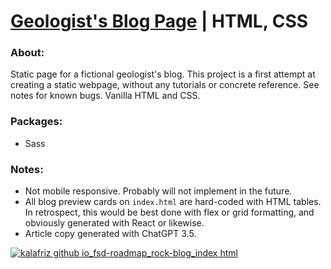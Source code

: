 # [Geologist's Blog Page](https://kalafriz.github.io/fsd-roadmap/rock-blog/index.html) | HTML, CSS
### About:

Static page for a fictional geologist's blog. This project is a first attempt at creating a static 
webpage, without any tutorials or concrete reference. See notes for known bugs. Vanilla HTML and CSS.

### Packages:

- Sass

### Notes:
- Not mobile responsive. Probably will not implement in the future.
- All blog preview cards on `index.html` are hard-coded with HTML tables. In retrospect, this would be 
best done with flex or grid formatting, and obviously generated with React or likewise.
- Article copy generated with ChatGPT 3.5.

[![kalafriz github io_fsd-roadmap_rock-blog_index html](https://github.com/kalafriz/fsd-roadmap/assets/80020511/aa39b572-8ce2-4bce-93f4-1108ef62c1d9)](https://kalafriz.github.io/fsd-roadmap/rock-blog/index.html)
